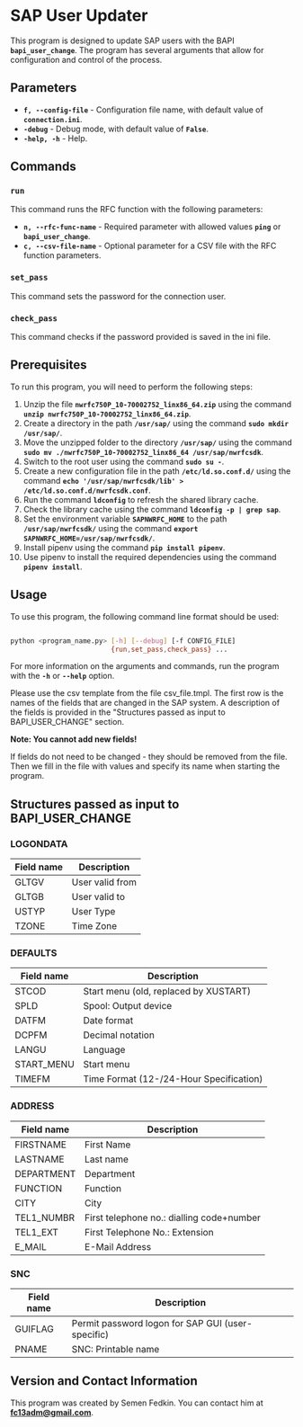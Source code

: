 # **SAP User Updater**

This program is designed to update SAP users with the BAPI **`bapi_user_change`**. The program has several arguments that allow for configuration and control of the process.

## **Parameters**

- **`f, --config-file`** - Configuration file name, with default value of **`connection.ini`**.
- **`-debug`** - Debug mode, with default value of **`False`**.
- **`-help, -h`** - Help.

## **Commands**

### **`run`**

This command runs the RFC function with the following parameters:

- **`n, --rfc-func-name`** - Required parameter with allowed values **`ping`** or **`bapi_user_change`**.
- **`c, --csv-file-name`** - Optional parameter for a CSV file with the RFC function parameters.

### **`set_pass`**

This command sets the password for the connection user.

### **`check_pass`**

This command checks if the password provided is saved in the ini file.

## **Prerequisites**

To run this program, you will need to perform the following steps:

1. Unzip the file **`nwrfc750P_10-70002752_linx86_64.zip`** using the command **`unzip nwrfc750P_10-70002752_linx86_64.zip`**.
2. Create a directory in the path **`/usr/sap/`** using the command **`sudo mkdir /usr/sap/`**.
3. Move the unzipped folder to the directory **`/usr/sap/`** using the command **`sudo mv ./nwrfc750P_10-70002752_linx86_64 /usr/sap/nwrfcsdk`**.
4. Switch to the root user using the command **`sudo su -`**.
5. Create a new configuration file in the path **`/etc/ld.so.conf.d/`** using the command **`echo '/usr/sap/nwrfcsdk/lib' > /etc/ld.so.conf.d/nwrfcsdk.conf`**.
6. Run the command **`ldconfig`** to refresh the shared library cache.
7. Check the library cache using the command **`ldconfig -p | grep sap`**.
8. Set the environment variable **`SAPNWRFC_HOME`** to the path **`/usr/sap/nwrfcsdk/`** using the command **`export SAPNWRFC_HOME=/usr/sap/nwrfcsdk/`**.
9. Install pipenv using the command **`pip install pipenv`**.
10. Use pipenv to install the required dependencies using the command **`pipenv install`**.

## **Usage**

To use this program, the following command line format should be used:

```bash

python <program_name.py> [-h] [--debug] [-f CONFIG_FILE]
                         {run,set_pass,check_pass} ...
```

For more information on the arguments and commands, run the program with the **`-h`** or **`--help`** option.

Please use the csv template from the file csv_file.tmpl.
The first row is the names of the fields that are changed in the SAP system. A description of the fields is provided in the "Structures passed as input to BAPI_USER_CHANGE" section.

**Note: You cannot add new fields!**

If fields do not need to be changed - they should be removed from the file. Then we fill in the file with values and specify its name when starting the program.

## Structures passed as input to BAPI_USER_CHANGE

### LOGONDATA

| Field name  | Description |
| ----------- | ----------- |
| GLTGV | User valid from |
| GLTGB | User valid to |
| USTYP | User Type |
| TZONE | Time Zone |

### DEFAULTS

| Field name  | Description |
| ----------- | ----------- |
| STCOD | Start menu (old, replaced by XUSTART) |
| SPLD | Spool: Output device |
| DATFM | Date format |
| DCPFM | Decimal notation |
| LANGU | Language |
| START_MENU | Start menu |
| TIMEFM | Time Format (12-/24-Hour Specification) |

### ADDRESS

| Field name  | Description |
| ----------- | ----------- |
| FIRSTNAME | First Name |
| LASTNAME | Last name |
| DEPARTMENT | Department |
| FUNCTION | Function |
| CITY | City |
| TEL1_NUMBR | First telephone no.: dialling code+number |
| TEL1_EXT | First Telephone No.: Extension |
| E_MAIL | E-Mail Address |

### SNC

| Field name  | Description |
| ----------- | ----------- |
| GUIFLAG | Permit password logon for SAP GUI (user-specific) |
| PNAME | SNC: Printable name |

## **Version and Contact Information**

This program was created by Semen Fedkin. You can contact him at **[fc13adm@gmail.com](mailto:fc13adm@gmail.com)**.
